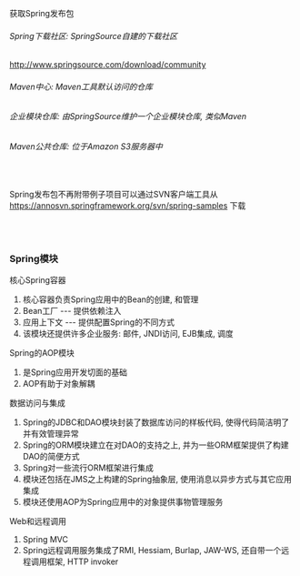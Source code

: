 获取Spring发布包

###### Spring下载社区: SpringSource自建的下载社区
http://www.springsource.com/download/community

###### Maven中心: Maven工具默认访问的仓库

###### 企业模块仓库: 由SpringSource维护一个企业模块仓库, 类似Maven

###### Maven公共仓库: 位于Amazon S3服务器中

<br>

Spring发布包不再附带例子项目可以通过SVN客户端工具从 https://annosvn.springframework.org/svn/spring-samples 下载

<br>

<br>

### Spring模块

核心Spring容器
1) 核心容器负责Spring应用中的Bean的创建, 和管理
2) Bean工厂 --- 提供依赖注入
3) 应用上下文 --- 提供配置Spring的不同方式
4) 该模块还提供许多企业服务: 邮件, JNDI访问, EJB集成, 调度

Spring的AOP模块
1) 是Spring应用开发切面的基础
2) AOP有助于对象解耦

数据访问与集成
1) Spring的JDBC和DAO模块封装了数据库访问的样板代码, 使得代码简洁明了并有效管理异常
2) Spring的ORM模块建立在对DAO的支持之上, 并为一些ORM框架提供了构建DAO的简便方式
3) Spring对一些流行ORM框架进行集成
4) 模块还包括在JMS之上构建的Spring抽象层, 使用消息以异步方式与其它应用集成
5) 模块还使用AOP为Spring应用中的对象提供事物管理服务

Web和远程调用
1) Spring MVC
2) Spring远程调用服务集成了RMI, Hessiam, Burlap, JAW-WS, 还自带一个远程调用框架, HTTP invoker
